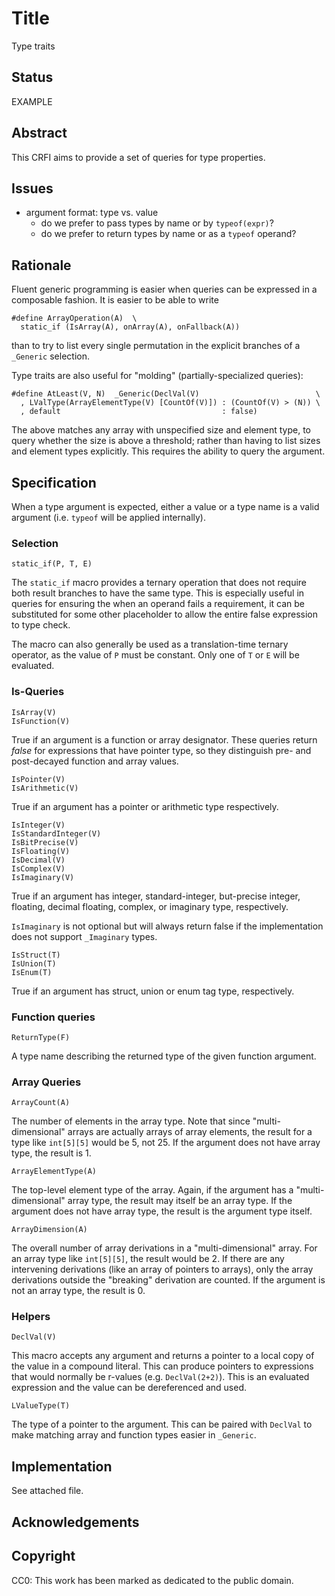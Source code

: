 # Title
Type traits

## Status
EXAMPLE

## Abstract
This CRFI aims to provide a set of queries for type properties.

## Issues
- argument format: type vs. value
  - do we prefer to pass types by name or by `typeof(expr)`?
  - do we prefer to return types by name or as a `typeof` operand?

## Rationale

Fluent generic programming is easier when queries can be expressed in a
composable fashion. It is easier to be able to write

    #define ArrayOperation(A)  \
      static_if (IsArray(A), onArray(A), onFallback(A))

than to try to list every single permutation in the explicit branches of
a `_Generic` selection.

Type traits are also useful for "molding" (partially-specialized queries):

    #define AtLeast(V, N)  _Generic(DeclVal(V)                          \
      , LValType(ArrayElementType(V) [CountOf(V)]) : (CountOf(V) > (N)) \
      , default                                    : false)

The above matches any array with unspecified size and element type, to query
whether the size is above a threshold; rather than having to list sizes and
element types explicitly. This requires the ability to query the argument.

## Specification

When a type argument is expected, either a value or a type name is a valid
argument (i.e. `typeof` will be applied internally).

### Selection

    static_if(P, T, E)

The `static_if` macro provides a ternary operation that does not require both
result branches to have the same type. This is especially useful in queries
for ensuring the when an operand fails a requirement, it can be substituted
for some other placeholder to allow the entire false expression to type check.

The macro can also generally be used as a translation-time ternary operator,
as the value of `P` must be constant. Only one of `T` or `E` will be evaluated.

### Is-Queries

    IsArray(V)
    IsFunction(V)

True if an argument is a function or array designator.
These queries return *false* for expressions that have pointer type, so they
distinguish pre- and post-decayed function and array values.

    IsPointer(V)
    IsArithmetic(V)

True if an argument has a pointer or arithmetic type respectively.

    IsInteger(V)
    IsStandardInteger(V)
    IsBitPrecise(V)
    IsFloating(V)
    IsDecimal(V)
    IsComplex(V)
    IsImaginary(V)

True if an argument has integer, standard-integer, but-precise integer, floating,
decimal floating, complex, or imaginary type, respectively.

`IsImaginary` is not optional but will always return false if the implementation
does not support `_Imaginary` types.

    IsStruct(T)
    IsUnion(T)
    IsEnum(T)

True if an argument has struct, union or enum tag type, respectively.

### Function queries

    ReturnType(F)

A type name describing the returned type of the given function argument.

### Array Queries

    ArrayCount(A)

The number of elements in the array type.
Note that since "multi-dimensional" arrays are actually arrays of array
elements, the result for a type like `int[5][5]` would be 5, not 25.
If the argument does not have array type, the result is 1.

    ArrayElementType(A)

The top-level element type of the array. Again, if the argument has a
"multi-dimensional" array type, the result may itself be an array type.
If the argument does not have array type, the result is the argument
type itself.

    ArrayDimension(A)

The overall number of array derivations in a "multi-dimensional" array.
For an array type like `int[5][5]`, the result would be 2. If there are
any intervening derivations (like an array of pointers to arrays), only
the array derivations outside the "breaking" derivation are counted.
If the argument is not an array type, the result is 0.

### Helpers

    DeclVal(V)

This macro accepts any argument and returns a pointer to a local copy of
the value in a compound literal. This can produce pointers to expressions
that would normally be r-values (e.g. `DeclVal(2+2)`).
This is an evaluated expression and the value can be dereferenced and used.

    LValueType(T)

The type of a pointer to the argument.
This can be paired with `DeclVal` to make matching array and function types
easier in `_Generic`.

## Implementation

See attached file.

## Acknowledgements

## Copyright
CC0: This work has been marked as dedicated to the public domain.
